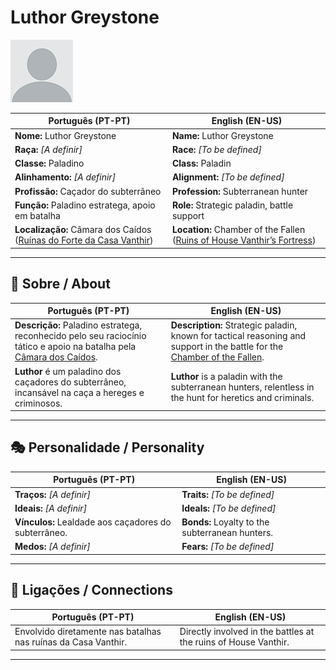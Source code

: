 # Luthor Greystone

![Luthor Greystone](docs/assets/npc/npc_blank.png)

| **Português (PT-PT)** | **English (EN-US)** |
| --------------------- | ------------------- |
| **Nome:** Luthor Greystone | **Name:** Luthor Greystone |
| **Raça:** *[A definir]* | **Race:** *[To be defined]* |
| **Classe:** Paladino | **Class:** Paladin |
| **Alinhamento:** *[A definir]* | **Alignment:** *[To be defined]* |
| **Profissão:** Caçador do subterrâneo | **Profession:** Subterranean hunter |
| **Função:** Paladino estratega, apoio em batalha | **Role:** Strategic paladin, battle support |
| **Localização:** Câmara dos Caídos ([Ruínas do Forte da Casa Vanthir](ruinas_do_forte_da_casa_vanthir.md)) | **Location:** Chamber of the Fallen ([Ruins of House Vanthir’s Fortress](ruinas_do_forte_da_casa_vanthir.md)) |

---

## 📖 Sobre / About

| **Português (PT-PT)** | **English (EN-US)** |
| --------------------- | ------------------- |
| **Descrição:** Paladino estratega, reconhecido pelo seu raciocínio tático e apoio na batalha pela [Câmara dos Caídos](ruinas_do_forte_da_casa_vanthir.md). | **Description:** Strategic paladin, known for tactical reasoning and support in the battle for the [Chamber of the Fallen](ruinas_do_forte_da_casa_vanthir.md). |
| **Luthor** é um paladino dos caçadores do subterrâneo, incansável na caça a hereges e criminosos. | **Luthor** is a paladin with the subterranean hunters, relentless in the hunt for heretics and criminals. |

---

## 🎭 Personalidade / Personality

| **Português (PT-PT)** | **English (EN-US)** |
| --------------------- | ------------------- |
| **Traços:** *[A definir]* | **Traits:** *[To be defined]* |
| **Ideais:** *[A definir]* | **Ideals:** *[To be defined]* |
| **Vínculos:** Lealdade aos caçadores do subterrâneo. | **Bonds:** Loyalty to the subterranean hunters. |
| **Medos:** *[A definir]* | **Fears:** *[To be defined]* |

---

## 🔗 Ligações / Connections

| **Português (PT-PT)** | **English (EN-US)** |
| --------------------- | ------------------- |
| Envolvido diretamente nas batalhas nas ruínas da Casa Vanthir. | Directly involved in the battles at the ruins of House Vanthir. |

---
